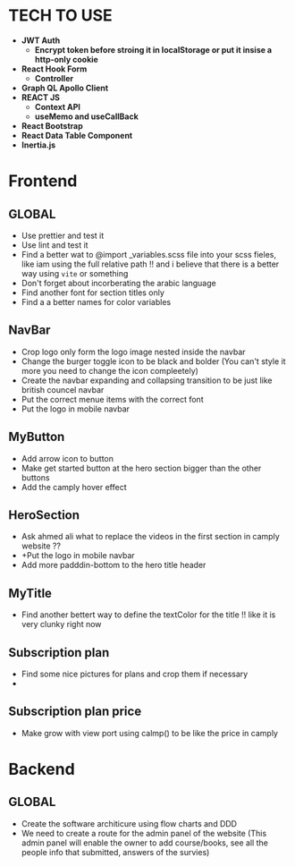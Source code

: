 # TECH TO USE  
- **JWT Auth**  
    - **Encrypt token before stroing it in localStorage or put it insise a http-only cookie**
- **React Hook Form**   
    - **Controller**  
- **Graph QL Apollo Client**  
- **REACT JS**
    - **Context API**
    - **useMemo and useCallBack**  
- **React Bootstrap** 
- **React Data Table Component**
- **Inertia.js**


# Frontend

## GLOBAL  
- Use prettier and test it
- Use lint and test it  
- Find a better wat to @import _variables.scss file into your scss fieles, like iam using the full relative path !! and i believe that there is a better way using `vite` or something
- Don't forget about incorberating the arabic language  
- Find another font for section titles only
- Find a a better names for color variables  


## NavBar  
- Crop logo only form the logo image nested inside the navbar
- Change the burger toggle icon to be black and bolder (You can't style it more you need to change the icon compleetely)
- Create the navbar expanding and collapsing transition to be just like british councel navbar
- Put the correct menue items with the correct font
- Put the logo in mobile navbar  

## MyButton  
- Add arrow icon to button
- Make get started button at the hero section bigger than the other buttons 
- Add the camply hover effect


## HeroSection  
- Ask ahmed ali what to replace the videos in the first section in camply website ?? 
- +Put the logo in mobile navbar  
- Add more padddin-bottom to the hero title header  


## MyTitle  
- Find another bettert way to define the textColor for the title !! like it is very clunky right now  

## Subscription plan  
- Find some nice pictures for plans and crop them if necessary  
- 

## Subscription plan price  
- Make grow with view port using calmp() to be like the price in camply

# Backend  

## GLOBAL  

- Create the software architicure using flow charts and DDD  
- We need to create a route for the admin panel of the website  (This admin panel will enable the owner to add course/books, see all the people info that submitted, answers of the survies)  

